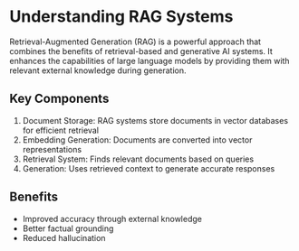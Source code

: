 # Understanding RAG Systems

Retrieval-Augmented Generation (RAG) is a powerful approach that combines the benefits of retrieval-based and generative AI systems. It enhances the capabilities of large language models by providing them with relevant external knowledge during generation.

## Key Components

1. Document Storage: RAG systems store documents in vector databases for efficient retrieval
2. Embedding Generation: Documents are converted into vector representations
3. Retrieval System: Finds relevant documents based on queries
4. Generation: Uses retrieved context to generate accurate responses

## Benefits

- Improved accuracy through external knowledge
- Better factual grounding
- Reduced hallucination

[^1]: https://arxiv.org/abs/2005.11401
[^2]: https://www.pinecone.io/learn/retrieval-augmented-generation/
[^3]: https://www.langchain.com/rag 